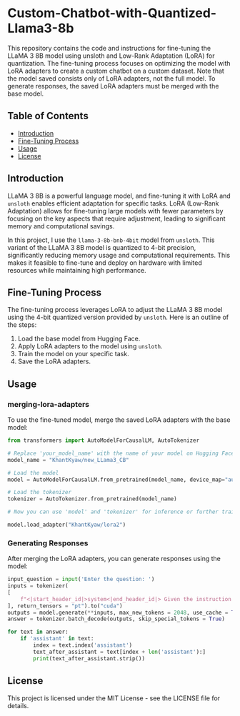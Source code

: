 # Custom-Chatbot-with-Quantized-Llama3-8b

This repository contains the code and instructions for fine-tuning the LLaMA 3 8B model using unsloth and Low-Rank Adaptation (LoRA) for quantization. The fine-tuning process focuses on optimizing the model with LoRA adapters to create a custom chatbot on a custom dataset. Note that the model saved consists only of LoRA adapters, not the full model. To generate responses, the saved LoRA adapters must be merged with the base model.

## Table of Contents
- [Introduction](#introduction)
- [Fine-Tuning Process](#fine-tuning-process)
- [Usage](#usage)
- [License](#license)

## Introduction

LLaMA 3 8B is a powerful language model, and fine-tuning it with LoRA and `unsloth` enables efficient adaptation for specific tasks. LoRA (Low-Rank Adaptation) allows for fine-tuning large models with fewer parameters by focusing on the key aspects that require adjustment, leading to significant memory and computational savings.

In this project, I use the `llama-3-8b-bnb-4bit` model from `unsloth`. This variant of the LLaMA 3 8B model is quantized to 4-bit precision, significantly reducing memory usage and computational requirements. This makes it feasible to fine-tune and deploy on hardware with limited resources while maintaining high performance.

## Fine-Tuning Process

The fine-tuning process leverages LoRA to adjust the LLaMA 3 8B model using the 4-bit quantized version provided by `unsloth`. Here is an outline of the steps:

1. Load the base model from Hugging Face.
2. Apply LoRA adapters to the model using `unsloth`.
3. Train the model on your specific task.
4. Save the LoRA adapters.

## Usage
### merging-lora-adapters

To use the fine-tuned model, merge the saved LoRA adapters with the base model:
```python
from transformers import AutoModelForCausalLM, AutoTokenizer

# Replace 'your_model_name' with the name of your model on Hugging Face
model_name = "KhantKyaw/new_LLama3_CB"

# Load the model
model = AutoModelForCausalLM.from_pretrained(model_name, device_map="auto",low_cpu_mem_usage=True)

# Load the tokenizer
tokenizer = AutoTokenizer.from_pretrained(model_name)

# Now you can use 'model' and 'tokenizer' for inference or further training

model.load_adapter("KhantKyaw/lora2")
```

### Generating Responses

After merging the LoRA adapters, you can generate responses using the model:
```python
input_question = input('Enter the question: ')
inputs = tokenizer(
[
    f"<|start_header_id|>system<|end_header_id|> Given the instruction below, provide a clear and concise answer that directly addresses the request, taking into account any additional context provided<|eot_id|><|start_header_id|>user<|end_header_id|> This is the question: {input_question}<|eot_id|>"
], return_tensors = "pt").to("cuda")
outputs = model.generate(**inputs, max_new_tokens = 2048, use_cache = True)
answer = tokenizer.batch_decode(outputs, skip_special_tokens = True)

for text in answer:
    if 'assistant' in text:
        index = text.index('assistant')
        text_after_assistant = text[index + len('assistant'):]
        print(text_after_assistant.strip())
```
## License

This project is licensed under the MIT License - see the LICENSE file for details.
